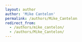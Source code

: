 ```yaml
---
layout: author
author: 'Mike Cantelon'
permalink: /authors/Mike_Cantelon
redirect_from:
  - /authors/mike_cantelon/
  - /authors/Mike_Cantelon/
---
```

